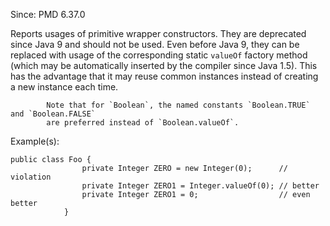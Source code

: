 Since: PMD 6.37.0

Reports usages of primitive wrapper constructors. They are deprecated
            since Java 9 and should not be used. Even before Java 9, they can
            be replaced with usage of the corresponding static `valueOf` factory method
            (which may be automatically inserted by the compiler since Java 1.5).
            This has the advantage that it may reuse common instances instead of creating
            a new instance each time.

            Note that for `Boolean`, the named constants `Boolean.TRUE` and `Boolean.FALSE`
            are preferred instead of `Boolean.valueOf`.

Example(s):
```
public class Foo {
                private Integer ZERO = new Integer(0);      // violation
                private Integer ZERO1 = Integer.valueOf(0); // better
                private Integer ZERO1 = 0;                  // even better
            }
```
